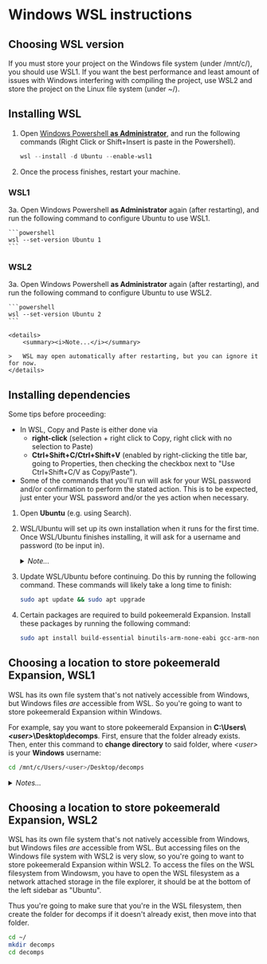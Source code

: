 # Windows WSL instructions
## Choosing WSL version
If you must store your project on the Windows file system (under /mnt/c/), you should use WSL1.
If you want the best performance and least amount of issues with Windows interfering with compiling the project, use WSL2 and store the project on the Linux file system (under ~/).
## Installing WSL
1. Open [Windows Powershell **as Administrator**](https://i.imgur.com/QKmVbP9.png), and run the following commands (Right Click or Shift+Insert is paste in the Powershell).

    ```powershell
	wsl --install -d Ubuntu --enable-wsl1
    ```

2. Once the process finishes, restart your machine.

### WSL1
3a. Open Windows Powershell **as Administrator** again (after restarting), and run the following command to configure Ubuntu to use WSL1.

    ```powershell
    wsl --set-version Ubuntu 1
    ```
### WSL2
3a. Open Windows Powershell **as Administrator** again (after restarting), and run the following command to configure Ubuntu to use WSL2.

    ```powershell
    wsl --set-version Ubuntu 2
    ```

    <details>
        <summary><i>Note...</i></summary>

    >   WSL may open automatically after restarting, but you can ignore it for now.
    </details>

## Installing dependencies
Some tips before proceeding:
- In WSL, Copy and Paste is either done via
    - **right-click** (selection + right click to Copy, right click with no selection to Paste)
    - **Ctrl+Shift+C/Ctrl+Shift+V** (enabled by right-clicking the title bar, going to Properties, then checking the checkbox next to "Use Ctrl+Shift+C/V as Copy/Paste").
- Some of the commands that you'll run will ask for your WSL password and/or confirmation to perform the stated action. This is to be expected, just enter your WSL password and/or the yes action when necessary.

1. Open **Ubuntu** (e.g. using Search).
2. WSL/Ubuntu will set up its own installation when it runs for the first time. Once WSL/Ubuntu finishes installing, it will ask for a username and password (to be input in).
    <details>
        <summary><i>Note...</i></summary>

    >   When typing in the password, there will be no visible response, but the terminal will still read in input.
    </details>

3. Update WSL/Ubuntu before continuing. Do this by running the following command. These commands will likely take a long time to finish:

    ```bash
    sudo apt update && sudo apt upgrade
    ```

4. Certain packages are required to build pokeemerald Expansion. Install these packages by running the following command:

    ```bash
    sudo apt install build-essential binutils-arm-none-eabi gcc-arm-none-eabi libnewlib-arm-none-eabi git libpng-dev python3
    ```

## Choosing a location to store pokeemerald Expansion, WSL1
WSL has its own file system that's not natively accessible from Windows, but Windows files *are* accessible from WSL. So you're going to want to store pokeemerald Expansion within Windows.

For example, say you want to store pokeemerald Expansion in **C:\Users\\_\<user>_\Desktop\decomps**. First, ensure that the folder already exists. Then, enter this command to **change directory** to said folder, where *\<user>* is your **Windows** username:

```bash
cd /mnt/c/Users/<user>/Desktop/decomps
```

<details>
    <summary><i>Notes...</i></summary>

>   Note 1: The Windows C:\ drive is called /mnt/c/ in WSL.
>   Note 2: If the path has spaces, then the path must be wrapped with quotations, e.g. `cd "/mnt/c/users/<user>/Desktop/decomp folder"`.
>   Note 3: Windows path names are case-insensitive so adhering to capitalization isn't needed
</details>

## Choosing a location to store pokeemerald Expansion, WSL2
WSL has its own file system that's not natively accessible from Windows, but Windows files *are* accessible from WSL. But accessing files on the Windows file system with WSL2 is very slow, so you're going to want to store pokeemerald Expansion within WSL2.
To access the files on the WSL filesystem from Windowsm, you have to open the WSL filesystem as a network attached storage in the file explorer, it should be at the bottom of the left sidebar as "Ubuntu".

Thus you're going to make sure that you're in the WSL filesystem, then create the folder for decomps if it doesn't already exist, then move into that folder.

```bash
cd ~/
mkdir decomps
cd decomps
```
